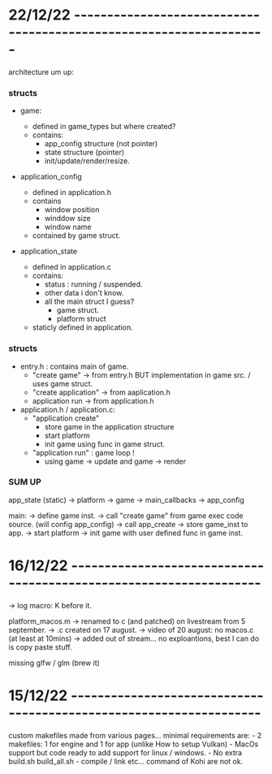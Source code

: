 # 22/12/22 -------------------------------------------------------------------

architecture um up: 


### structs

- game: 
    + defined in game_types but where created? 
    + contains: 
        * app_config structure (not pointer)
        * state structure (pointer)
        * init/update/render/resize.

- application_config
    + defined in application.h
    + contains
        * window position 
        * winddow size
        * window name
    + contained by game struct.

- application_state
    + defined in application.c
    + contains: 
        * status : running / suspended.
        * other data i don't know.
        * all the main struct I guess? 
            - game struct.
            - platform struct
    + staticly defined in application.


### structs

- entry.h : contains main of game. 
    + "create game"         -> from entry.h BUT implementation in game src. / uses game struct.
    + "create application"  -> from aaplication.h 
    + application run       -> from application.h
- application.h / application.c: 
    + "application create"
        * store game in the application structure
        * start platform 
        * init game using func in game struct.
    + "application run" : game loop ! 
        * using game -> update and game -> render


### SUM UP 

app_state (static)
    -> platform
    -> game
        -> main_callbacks 
        -> app_config

main: 
    -> define game inst. 
    -> call "create game" from game exec code source. (will config app_config) 
    -> call app_create
	-> store game_inst to app. 
	-> start platform
	-> init game with user defined func in game inst.

# 16/12/22 -------------------------------------------------------------------

-> log macro: K before it.

platform_macos.m
-> renamed to c (and patched) on livestream from 5 september. 
-> .c created on 17 august.
    -> video of 20 august: no macos.c (at least at 10mins)
    -> added out of stream... no exploantions, best I can do is copy paste stuff.

missing glfw / glm (brew it)

# 15/12/22 -------------------------------------------------------------------

custom makefiles made from various pages... 
minimal requirements are: 
    - 2 makefiles: 1 for engine and 1 for app (unlike How to setup Vulkan)
    - MacOs support but code ready to add support for linux / windows.
    - No extra build.sh build_all.sh
    - compile / link etc... command of Kohi are not ok.

